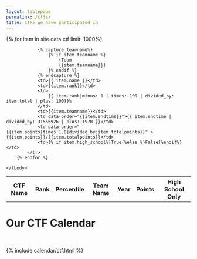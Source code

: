 ```yaml
---
layout: tablepage
permalink: /ctfs/
title: CTFs we have participated in
---
```



<table class="display" id="table_id">
    <thead>
        <tr>
            <th>CTF Name</th>
            <th>Rank</th>
            <th>Percentile</th>
            <th>Team Name</th>
            <th>Year</th>
            <th>Points</th>
            <th>High School Only</th>
        </tr>
    </thead>
    <tbody>
        {% for item in site.data.ctf limit: 1000%}
            <tr>

                {% capture teamname%}
                    {% if item.teamname %}
                        (Team
                        {{item.teamname}})
                    {% endif %}
                {% endcapture %}
                <td>{{ item.name }}</td>
                <td>{{item.rank}}</td>
                <td>
                    {{ item.rank|minus: 1 | times:-100 | divided_by: item.total | plus: 100}}%
                </td>
                <td>{{item.teamname}}</td>
                <td data-order="{{item.endtime}}">{{ item.endtime | divided_by: 31556926 | plus: 1970 }}</td>
                <td data-order="{{item.points|times:1.0|divided_by:item.totalpoints}}" >{{item.points}}/{{item.totalpoints}}</td>
                <td>{% if item.high_school%}True{%else %}False{%endif%}</td>
            </tr>
        {% endfor %}

    </tbody>
</table>

# Our CTF Calendar
<br>

{% include calendar/ctf.html %}